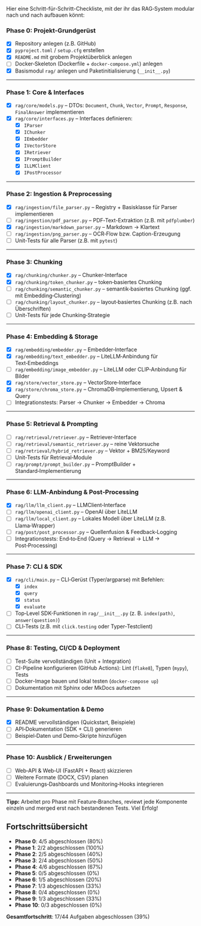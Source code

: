 Hier eine Schritt-für-Schritt-Checkliste, mit der ihr das RAG‑System modular nach und nach aufbauen könnt:

### Phase 0: Projekt-Grundgerüst  
- [x] Repository anlegen (z.B. GitHub)  
- [x] `pyproject.toml` / `setup.cfg` erstellen  
- [x] `README.md` mit grobem Projektüberblick anlegen  
- [ ] Docker‑Skeleton (Dockerfile + `docker-compose.yml`) anlegen  
- [x] Basismodul `rag/` anlegen und Paketinitialisierung (`__init__.py`)  

---

### Phase 1: Core & Interfaces  
- [x] `rag/core/models.py` – DTOs: `Document`, `Chunk`, `Vector`, `Prompt`, `Response`, `FinalAnswer` implementieren  
- [x] `rag/core/interfaces.py` – Interfaces definieren:  
  - [x] `IParser`  
  - [x] `IChunker`  
  - [x] `IEmbedder`  
  - [x] `IVectorStore`  
  - [x] `IRetriever`  
  - [x] `IPromptBuilder`  
  - [x] `ILLMClient`  
  - [x] `IPostProcessor`  

---

### Phase 2: Ingestion & Preprocessing  
- [x] `rag/ingestion/file_parser.py` – Registry + Basisklasse für Parser implementieren  
- [ ] `rag/ingestion/pdf_parser.py` – PDF‑Text-Extraktion (z.B. mit `pdfplumber`)  
- [x] `rag/ingestion/markdown_parser.py` – Markdown → Klartext  
- [ ] `rag/ingestion/png_parser.py` – OCR‑Flow bzw. Caption-Erzeugung  
- [ ] Unit‑Tests für alle Parser (z.B. mit `pytest`)  

---

### Phase 3: Chunking  
- [x] `rag/chunking/chunker.py` – Chunker‑Interface  
- [x] `rag/chunking/token_chunker.py` – token‑basiertes Chunking  
- [ ] `rag/chunking/semantic_chunker.py` – semantik‑basiertes Chunking (ggf. mit Embedding‑Clustering)  
- [ ] `rag/chunking/layout_chunker.py` – layout‑basiertes Chunking (z.B. nach Überschriften)  
- [ ] Unit‑Tests für jede Chunking‑Strategie  

---

### Phase 4: Embedding & Storage  
- [x] `rag/embedding/embedder.py` – Embedder‑Interface  
- [x] `rag/embedding/text_embedder.py` – LiteLLM‑Anbindung für Text‑Embeddings  
- [ ] `rag/embedding/image_embedder.py` – LiteLLM oder CLIP‑Anbindung für Bilder  
- [x] `rag/store/vector_store.py` – VectorStore‑Interface  
- [x] `rag/store/chroma_store.py` – ChromaDB‑Implementierung, Upsert & Query  
- [ ] Integrationstests: Parser → Chunker → Embedder → Chroma  

---

### Phase 5: Retrieval & Prompting  
- [ ] `rag/retrieval/retriever.py` – Retriever‑Interface  
- [ ] `rag/retrieval/semantic_retriever.py` – reine Vektorsuche  
- [ ] `rag/retrieval/hybrid_retriever.py` – Vektor + BM25/Keyword  
- [ ] Unit‑Tests für Retrieval‑Module  
- [ ] `rag/prompt/prompt_builder.py` – PromptBuilder + Standard‑Implementierung  

---

### Phase 6: LLM‑Anbindung & Post‑Processing  
- [x] `rag/llm/llm_client.py` – LLMClient‑Interface  
- [ ] `rag/llm/openai_client.py` – OpenAI über LiteLLM  
- [ ] `rag/llm/local_client.py` – Lokales Modell über LiteLLM (z.B. Llama‑Wrapper)  
- [ ] `rag/post/post_processor.py` – Quellenfusion & Feedback‑Logging  
- [ ] Integrationstests: End‑to‑End (Query → Retrieval → LLM → Post‑Processing)  

---

### Phase 7: CLI & SDK  
- [x] `rag/cli/main.py` – CLI‑Gerüst (Typer/argparse) mit Befehlen:  
  - [x] `index`  
  - [x] `query`  
  - [x] `status`  
  - [x] `evaluate`  
- [ ] Top‑Level SDK-Funktionen in `rag/__init__.py` (z. B. `index(path)`, `answer(question)`)  
- [ ] CLI‑Tests (z.B. mit `click.testing` oder Typer‑Testclient)  

---

### Phase 8: Testing, CI/CD & Deployment  
- [ ] Test-Suite vervollständigen (Unit + Integration)  
- [ ] CI-Pipeline konfigurieren (GitHub Actions): Lint (`flake8`), Typen (`mypy`), Tests  
- [ ] Docker-Image bauen und lokal testen (`docker-compose up`)  
- [ ] Dokumentation mit Sphinx oder MkDocs aufsetzen  

---

### Phase 9: Dokumentation & Demo  
- [x] README vervollständigen (Quickstart, Beispiele)  
- [ ] API‑Dokumentation (SDK + CLI) generieren  
- [ ] Beispiel‑Daten und Demo‑Skripte hinzufügen  

---

### Phase 10: Ausblick / Erweiterungen  
- [ ] Web‑API & Web‑UI (FastAPI + React) skizzieren  
- [ ] Weitere Formate (DOCX, CSV) planen  
- [ ] Evaluierungs‑Dashboards und Monitoring‑Hooks integrieren  

---  
**Tipp:** Arbeitet pro Phase mit Feature‑Branches, reviewt jede Komponente einzeln und merged erst nach bestandenen Tests. Viel Erfolg!

## Fortschrittsübersicht

- **Phase 0**: 4/5 abgeschlossen (80%)
- **Phase 1**: 2/2 abgeschlossen (100%)
- **Phase 2**: 2/5 abgeschlossen (40%)
- **Phase 3**: 2/4 abgeschlossen (50%)
- **Phase 4**: 4/6 abgeschlossen (67%)
- **Phase 5**: 0/5 abgeschlossen (0%)
- **Phase 6**: 1/5 abgeschlossen (20%)
- **Phase 7**: 1/3 abgeschlossen (33%)
- **Phase 8**: 0/4 abgeschlossen (0%)
- **Phase 9**: 1/3 abgeschlossen (33%)
- **Phase 10**: 0/3 abgeschlossen (0%)

**Gesamtfortschritt**: 17/44 Aufgaben abgeschlossen (39%)